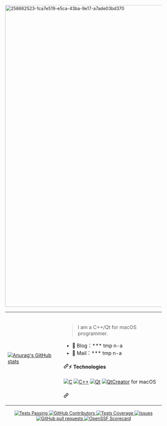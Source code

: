 <img width="968" alt="258662523-1ca7e519-e5ca-43ba-9e17-a7ade03bd370" src="https://github.com/dmytra/dmytra/assets/105235692/6878a4f0-b2ec-4295-a217-f4326f9b6923">
<table style="border:hidden;"><tr><td> 
  
  [![Anurag's GitHub stats](https://github-readme-stats.vercel.app/api?username=dmytra)](https://github.com/dmytra/github-readme-stats)
  
</td><td>
<br>
  
<blockquote>
<p dir="auto">I am a C++/Qt for macOS programmer.</p>
</blockquote>
<ul dir="auto">
<li>🏡 Blog：*** tmp n-a</li>
<li>💬 Mail：*** tmp n-a</li>
</ul>
<h4 dir="auto"><a id="user-content--technologies" class="anchor" aria-hidden="true" tabindex="-1" href="#-technologies"><svg class="octicon octicon-link" viewBox="0 0 16 16" version="1.1" width="16" height="16" aria-hidden="true"><path d="m7.775 3.275 1.25-1.25a3.5 3.5 0 1 1 4.95 4.95l-2.5 2.5a3.5 3.5 0 0 1-4.95 0 .751.751 0 0 1 .018-1.042.751.751 0 0 1 1.042-.018 1.998 1.998 0 0 0 2.83 0l2.5-2.5a2.002 2.002 0 0 0-2.83-2.83l-1.25 1.25a.751.751 0 0 1-1.042-.018.751.751 0 0 1-.018-1.042Zm-4.69 9.64a1.998 1.998 0 0 0 2.83 0l1.25-1.25a.751.751 0 0 1 1.042.018.751.751 0 0 1 .018 1.042l-1.25 1.25a3.5 3.5 0 1 1-4.95-4.95l2.5-2.5a3.5 3.5 0 0 1 4.95 0 .751.751 0 0 1-.018 1.042.751.751 0 0 1-1.042.018 1.998 1.998 0 0 0-2.83 0l-2.5 2.5a1.998 1.998 0 0 0 0 2.83Z"></path></svg></a>⚡ Technologies</h4>
<p dir="auto"><a target="_blank" rel="noopener noreferrer nofollow" href="https://camo.githubusercontent.com/0c25d031e8ab6571b320b71288b59bd99adb684061c99c89b8604ecdc637a7cc/68747470733a2f2f696d672e736869656c64732e696f2f62616467652f432d3234323932653f7374796c653d666c61742d737175617265266c6f676f3d63266c6162656c436f6c6f723d32343239326526636f6c6f723d343734643536"><img src="https://camo.githubusercontent.com/0c25d031e8ab6571b320b71288b59bd99adb684061c99c89b8604ecdc637a7cc/68747470733a2f2f696d672e736869656c64732e696f2f62616467652f432d3234323932653f7374796c653d666c61742d737175617265266c6f676f3d63266c6162656c436f6c6f723d32343239326526636f6c6f723d343734643536" alt="C" data-canonical-src="https://img.shields.io/badge/C-24292e?style=flat-square&amp;logo=c&amp;labelColor=24292e&amp;color=474d56" style="max-width: 100%;"></a> 
<a target="_blank" rel="noopener noreferrer nofollow" href="https://camo.githubusercontent.com/eb1f3226eb179a13762955eb0cda44731cd02d6bdf50889bcc0f788280e60f5e/68747470733a2f2f696d672e736869656c64732e696f2f62616467652f432b2b2d3234323932653f7374796c653d666c61742d737175617265266c6f676f3d63253242253242266c6162656c436f6c6f723d32343239326526636f6c6f723d343734643536"><img src="https://camo.githubusercontent.com/eb1f3226eb179a13762955eb0cda44731cd02d6bdf50889bcc0f788280e60f5e/68747470733a2f2f696d672e736869656c64732e696f2f62616467652f432b2b2d3234323932653f7374796c653d666c61742d737175617265266c6f676f3d63253242253242266c6162656c436f6c6f723d32343239326526636f6c6f723d343734643536" alt="C++" data-canonical-src="https://img.shields.io/badge/C++-24292e?style=flat-square&amp;logo=c%2B%2B&amp;labelColor=24292e&amp;color=474d56" style="max-width: 100%;"></a> 
<a target="_blank" rel="noopener noreferrer nofollow" href="https://camo.githubusercontent.com/f96200ad977192e8ecb2a78661e120180498c17a6340bdc52d9296c1150d357a/68747470733a2f2f696d672e736869656c64732e696f2f62616467652f51742d3234323932653f7374796c653d666c61742d737175617265266c6f676f3d5174266c6162656c436f6c6f723d32343239326526636f6c6f723d343734643536"><img src="https://camo.githubusercontent.com/f96200ad977192e8ecb2a78661e120180498c17a6340bdc52d9296c1150d357a/68747470733a2f2f696d672e736869656c64732e696f2f62616467652f51742d3234323932653f7374796c653d666c61742d737175617265266c6f676f3d5174266c6162656c436f6c6f723d32343239326526636f6c6f723d343734643536" alt="Qt" data-canonical-src="https://img.shields.io/badge/Qt-24292e?style=flat-square&amp;logo=Qt&amp;labelColor=24292e&amp;color=474d56" style="max-width: 100%;"></a> 
<a target="_blank" rel="noopener noreferrer nofollow" href="https://camo.githubusercontent.com/da99e251c6d93bd8267f6ad416657ec8939025b8351431816237534f60fcf88b/68747470733a2f2f696d672e736869656c64732e696f2f62616467652f517443726561746f722d3234323932653f7374796c653d666c61742d737175617265266c6f676f3d5174"><img src="https://camo.githubusercontent.com/da99e251c6d93bd8267f6ad416657ec8939025b8351431816237534f60fcf88b/68747470733a2f2f696d672e736869656c64732e696f2f62616467652f517443726561746f722d3234323932653f7374796c653d666c61742d737175617265266c6f676f3d5174" alt="QtCreator" data-canonical-src="https://img.shields.io/badge/QtCreator-24292e?style=flat-square&amp;logo=Qt" style="max-width: 100%;"></a>
for macOS
</p>
<h3 dir="auto"><a id="user-content--------------" class="anchor" aria-hidden="true" tabindex="-1" href="#-------------"><svg class="octicon octicon-link" viewBox="0 0 16 16" version="1.1" width="16" height="16" aria-hidden="true"><path d="m7.775 3.275 1.25-1.25a3.5 3.5 0 1 1 4.95 4.95l-2.5 2.5a3.5 3.5 0 0 1-4.95 0 .751.751 0 0 1 .018-1.042.751.751 0 0 1 1.042-.018 1.998 1.998 0 0 0 2.83 0l2.5-2.5a2.002 2.002 0 0 0-2.83-2.83l-1.25 1.25a.751.751 0 0 1-1.042-.018.751.751 0 0 1-.018-1.042Zm-4.69 9.64a1.998 1.998 0 0 0 2.83 0l1.25-1.25a.751.751 0 0 1 1.042.018.751.751 0 0 1 .018 1.042l-1.25 1.25a3.5 3.5 0 1 1-4.95-4.95l2.5-2.5a3.5 3.5 0 0 1 4.95 0 .751.751 0 0 1-.018 1.042.751.751 0 0 1-1.042.018 1.998 1.998 0 0 0-2.83 0l-2.5 2.5a1.998 1.998 0 0 0 0 2.83Z"></path></svg></a>
</td></tr></table>

  <p align="center">
    <a href="https://github.com/anuraghazra/github-readme-stats/actions">
      <img alt="Tests Passing" src="https://github.com/anuraghazra/github-readme-stats/workflows/Test/badge.svg" />
    </a>
    <a href="https://github.com/anuraghazra/github-readme-stats/graphs/contributors">
      <img alt="GitHub Contributors" src="https://img.shields.io/github/contributors/anuraghazra/github-readme-stats" />
    </a>
    <a href="https://codecov.io/gh/anuraghazra/github-readme-stats">
      <img alt="Tests Coverage" src="https://codecov.io/gh/anuraghazra/github-readme-stats/branch/master/graph/badge.svg" />
    </a>
    <a href="https://github.com/anuraghazra/github-readme-stats/issues">
      <img alt="Issues" src="https://img.shields.io/github/issues/anuraghazra/github-readme-stats?color=0088ff" />
    </a>
    <a href="https://github.com/anuraghazra/github-readme-stats/pulls">
      <img alt="GitHub pull requests" src="https://img.shields.io/github/issues-pr/anuraghazra/github-readme-stats?color=0088ff" />
    </a>
    <a href="https://securityscorecards.dev/viewer/?uri=github.com/anuraghazra/github-readme-stats">
      <img alt="OpenSSF Scorecard" src="https://api.securityscorecards.dev/projects/github.com/anuraghazra/github-readme-stats/badge" />
    </a>
